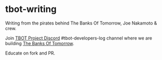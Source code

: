 # tbot-writing
Writing from the pirates behind The Banks Of Tomorrow, Joe Nakamoto &amp; crew.

Join [TBOT Project Discord](https://discord.gg/tbot) #tbot-developers-log channel where we are building [The Banks Of Tomorrow](https://tbot.fi).

Educate on fork and PR.
